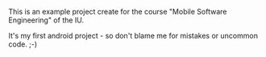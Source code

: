 This is an example project create for the course "Mobile Software Engineering" of the IU.

It's my first android project - so don't blame me for mistakes or uncommon code. ;-)